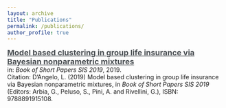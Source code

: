 ```yaml
---
layout: archive
title: "Publications"
permalink: /publications/
author_profile: true
---
```


<a href="https://laura-dangelo.github.io/publication/Model_based_clustering" style="color:rgb(73,78,82)"><b><font size="+1">Model based clustering in group life insurance via Bayesian nonparametric mixtures</font></b></a> 
<br>
in: <i>Book of Short Papers SIS 2019</i>, 2019.
<br>
Citation: D’Angelo, L. (2019) Model based clustering in group life insurance via Bayesian nonparametric mixtures, in <i>Book of Short Papers SIS 2019</i> (Editors: Arbia, G., Peluso, S., Pini, A. and Rivellini, G.), ISBN: 9788891915108.

